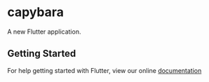 # capybara

A new Flutter application.

## Getting Started

For help getting started with Flutter, view our online
[documentation](https://flutter.io/)
